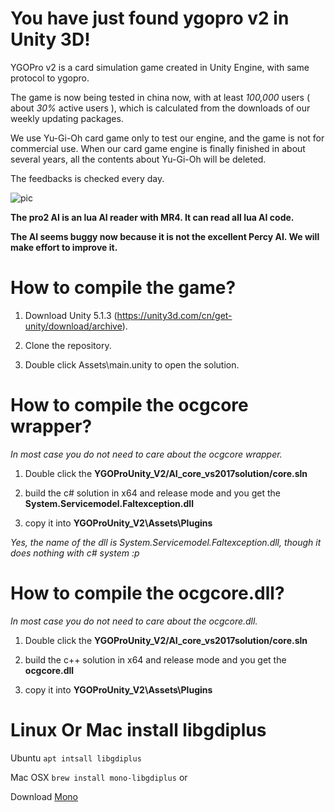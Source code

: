 # You have just found ygopro v2 in Unity 3D!

YGOPro v2 is a card simulation game created in Unity Engine, with same protocol to ygopro.

The game is now being tested in china now, with at least *100,000* users ( about *30%* active users ), which is calculated from the downloads of our weekly updating packages.

We use Yu-Gi-Oh card game only to test our engine, and the game is not for commercial use. When our card game engine is finally finished in about several years, all the contents about Yu-Gi-Oh will be deleted.

The feedbacks is checked every day.

![pic](https://raw.githubusercontent.com/lllyasviel/YGOProUnity_V2/master/gitpic/0.jpg)

**The pro2 AI is an lua AI reader with MR4. It can read all lua AI code.**

**The AI seems buggy now because it is not the excellent Percy AI. We will make effort to improve it.**

# How to compile the game?

1. Download Unity 5.1.3 (https://unity3d.com/cn/get-unity/download/archive).

2. Clone the repository.

3. Double click Assets\main.unity to open the solution.

# How to compile the ocgcore wrapper?

*In most case you do not need to care about the ocgcore wrapper.*

1. Double click the **YGOProUnity_V2/AI_core_vs2017solution/core.sln**

2. build the c# solution in x64 and release mode and you get the **System.Servicemodel.Faltexception.dll**

3. copy it into **YGOProUnity_V2\Assets\Plugins**

*Yes, the name of the dll is System.Servicemodel.Faltexception.dll, though it does nothing with c# system :p*

# How to compile the ocgcore.dll?

*In most case you do not need to care about the ocgcore.dll.*

1. Double click the **YGOProUnity_V2/AI_core_vs2017solution/core.sln**

2. build the c++ solution in x64 and release mode and you get the **ocgcore.dll**

3. copy it into **YGOProUnity_V2\Assets\Plugins**

# Linux Or Mac install libgdiplus

Ubuntu
`
apt intsall libgdiplus
`

Mac OSX
`
brew install mono-libgdiplus
`
or

Download [Mono](https://download.mono-project.com/archive/5.16.0/macos-10-universal/MonoFramework-MDK-5.16.0.220.macos10.xamarin.universal.pkg)
